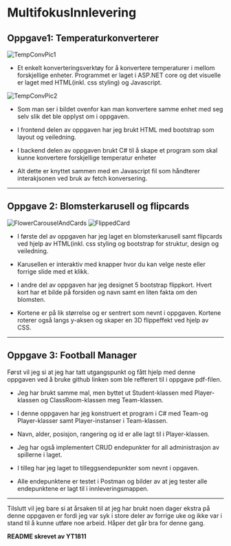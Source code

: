 # MultifokusInnlevering
## Oppgave1: Temperaturkonverterer

![TempConvPic1](https://github.com/user-attachments/assets/d17aa72f-beca-4142-a779-2364059c32e5)

- Et enkelt konverteringsverktøy for å konvertere temperaturer i mellom forskjellige enheter. Programmet er laget i ASP.NET core og det visuelle er laget med HTML(inkl. css styling) og Javascript.

![TempConvPic2](https://github.com/user-attachments/assets/726abc60-bdbf-4910-b817-b089c1765fca)

- Som man ser i bildet ovenfor kan man konvertere samme enhet med seg selv slik det ble opplyst om i oppgaven.

- I frontend delen av oppgaven har jeg brukt HTML med bootstrap som layout og veiledning. 
- I backend delen av oppgaven brukt C# til å skape et program som skal kunne konvertere forskjellige temperatur enheter
- Alt dette er knyttet sammen med en Javascript fil som håndterer interakjsonen ved bruk av fetch konversering.
---
## Oppgave 2: Blomsterkarusell og flipcards
![FlowerCarouselAndCards](https://github.com/user-attachments/assets/b6022759-c6b0-4837-81e8-4aea41ca90ef)
![FlippedCard](https://github.com/user-attachments/assets/c5375c83-4ae9-4eea-a00b-74fba1c070e3)

- I første del av oppgaven har jeg laget en blomsterkarusell samt flipcards ved hjelp av HTML(inkl. css styling og bootstrap for struktur, design og veiledning.
- Karusellen er interaktiv med knapper hvor du kan velge neste eller forrige slide med et klikk.

- I andre del av oppgaven har jeg designet 5 bootstrap flippkort. Hvert kort har et bilde på forsiden og navn samt en liten fakta om den blomsten.
- Kortene er på lik størrelse og er sentrert som nevnt i oppgaven. Kortene roterer også langs y-aksen og skaper en 3D flippeffekt ved hjelp av CSS.
---
## Oppgave 3: Football Manager
Først vil jeg si at jeg har tatt utgangspunkt og fått hjelp med denne oppgaven ved å bruke github linken som ble refferert til i oppgave pdf-filen.
- Jeg har brukt samme mal, men byttet ut Student-klassen med Player-klassen og ClassRoom-klassen meg Team-klassen.

- I denne oppgaven har jeg konstruert et program i C# med Team-og Player-klasser samt Player-instanser i Team-klassen.
- Navn, alder, posisjon, rangering og id er alle lagt til i Player-klassen.

- Jeg har også implementert CRUD endepunkter for all administrasjon av spillerne i laget.
- I tilleg har jeg laget to tilleggsendepunkter som nevnt i opgaven.
- Alle endepunktene er testet i Postman og bilder av at jeg tester alle endepunktene er lagt til i innleveringsmappen.
---
Tilslutt vil jeg bare si at årsaken til at jeg har brukt noen dager ekstra på denne oppgaven er fordi jeg var syk i store deler av forrige uke og ikke var i stand til å kunne utføre noe arbeid. Håper det går bra for denne gang.

**README skrevet av YT1811**
